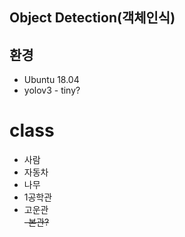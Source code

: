 ## Object Detection(객체인식)

## 환경
- Ubuntu 18.04
- yolov3 - tiny?

# class
- 사람  
- 자동차  
- 나무  
- 1공학관  
- 고운관  
~~-본관?~~
